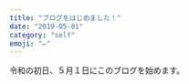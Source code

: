 ```yaml
---
title: "ブログをはじめました！"
date: "2019-05-01"
category: "self"
emoji: "✏"
---
```


令和の初日、５月１日にこのブログを始めます。
